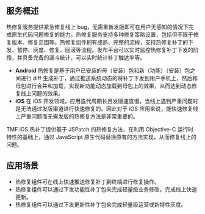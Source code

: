 ## 服务概述
热修复服务提供紧急修复线上 bug，无需重新发版即可在用户无感知的情况下完成原生代码问题修复的能力。热修复服务支持多种修复策略设置，包括但不限于修复版本、修复范围等。热修复组件拥有成熟、完整的流程，支持热修复补丁的下发、暂停、灰度、修复、回滚等流程。发布平台可以实时监控热修复补丁下发的阶段，并具备完备的漏斗统计，可以实时统计补丁触达率等。
- **Android**
热修复是基于用户已安装的母（安装）包和新（功能）（安装）包之间进行 diff 生成补丁，通过推送系统动态的将补丁下发到用户手机上，然后和母包进行合并和加载，实现新功能动态加载到母包上的效果，从而达到动态修复线上问题的效果。
- **iOS**
在 iOS 开发领域，应用迭代周期长且发版速度慢，当线上遇到严重问题时是无法通过发版渠道进行快速修复的。因此对于 iOS 应用来说，能快速修复线上严重问题而无需发版的热修复方法是非常重要的。

TMF iOS 热补丁提供基于 JSPatch 的热修复方法，在利用 Objective-C 运行时特性的基础上，通过 JavaScript 原生代码替换原有的方法实现，从而修复线上的问题。

## 应用场景
- 热修复组件可在线上快速推送修复补丁到终端进行修复操作。
- 热修复组件可以通过下发功能性补丁包来完成轻量级业务修改，完成线上快速更新。
- 热修复组件可以通过下发更新性补丁包来完成轻量级运营或新特性灰度。
